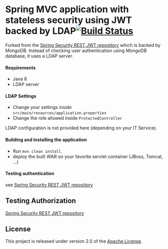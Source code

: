 # Spring MVC application with stateless security using JWT backed by LDAP[![Build Status](https://travis-ci.org/SNCF-SIV/spring-security-rest-jwt-ldap.svg?branch=master)](https://travis-ci.org/SNCF-SIV/spring-security-rest-jwt-ldap)

Forked from the [Spring Security REST JWT repository](https://github.com/SNCF-SIV/spring-security-rest-jwt) which is backed by MongoDB.
Instead of checking user authentication using MongoDB database, it uses a LDAP server.

#### Requirements

 * Java 8
 * LDAP server

#### LDAP Settings

 * Change your settings inside `src/main/resources/application.properties`
 * Change the role allowed inside `ProtectedController`

LDAP configuration is not provided here (depending on your IT Service).

#### Building and installing the application

 * Run `mvn clean install`.
 * deploy the built WAR on your favorite servlet container (JBoss, Tomcat, ...)

#### Testing authentication

see [Spring Security REST JWT repository](https://github.com/SNCF-SIV/spring-security-rest-jwt)

## Testing Authorization

[Spring Security REST JWT repository](https://github.com/SNCF-SIV/spring-security-rest-jwt)

## License

This project is released under version 2.0 of the
[Apache License](http://www.apache.org/licenses/LICENSE-2.0).

